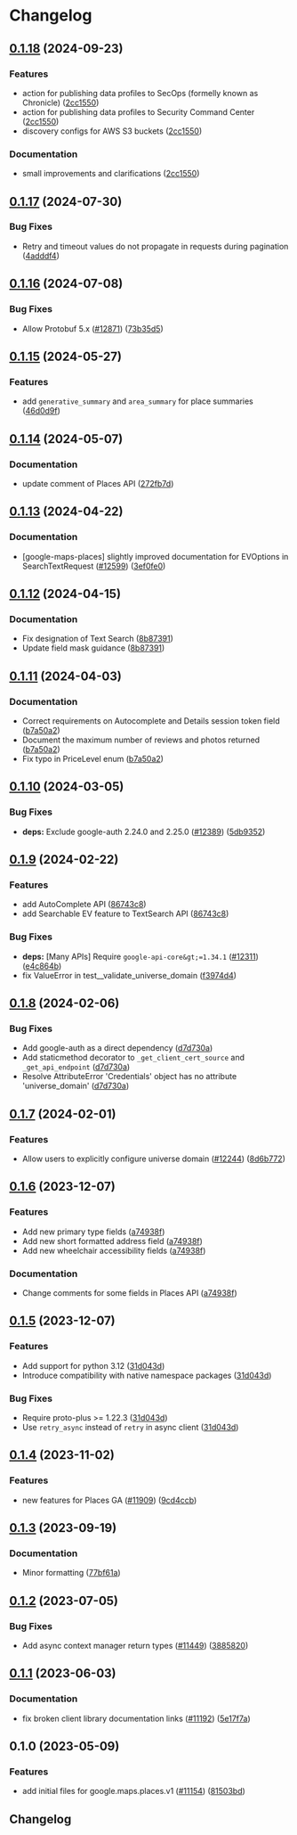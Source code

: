 # Changelog

## [0.1.18](https://github.com/googleapis/google-cloud-python/compare/google-maps-places-v0.1.17...google-maps-places-v0.1.18) (2024-09-23)


### Features

* action for publishing data profiles to SecOps (formelly known as Chronicle) ([2cc1550](https://github.com/googleapis/google-cloud-python/commit/2cc1550492a2b78ed7240aab84a8449de5e5afa2))
* action for publishing data profiles to Security Command Center ([2cc1550](https://github.com/googleapis/google-cloud-python/commit/2cc1550492a2b78ed7240aab84a8449de5e5afa2))
* discovery configs for AWS S3 buckets ([2cc1550](https://github.com/googleapis/google-cloud-python/commit/2cc1550492a2b78ed7240aab84a8449de5e5afa2))


### Documentation

* small improvements and clarifications ([2cc1550](https://github.com/googleapis/google-cloud-python/commit/2cc1550492a2b78ed7240aab84a8449de5e5afa2))

## [0.1.17](https://github.com/googleapis/google-cloud-python/compare/google-maps-places-v0.1.16...google-maps-places-v0.1.17) (2024-07-30)


### Bug Fixes

* Retry and timeout values do not propagate in requests during pagination ([4adddf4](https://github.com/googleapis/google-cloud-python/commit/4adddf4d90634e454ee006774bfc631fc12c1700))

## [0.1.16](https://github.com/googleapis/google-cloud-python/compare/google-maps-places-v0.1.15...google-maps-places-v0.1.16) (2024-07-08)


### Bug Fixes

* Allow Protobuf 5.x ([#12871](https://github.com/googleapis/google-cloud-python/issues/12871)) ([73b35d5](https://github.com/googleapis/google-cloud-python/commit/73b35d56f8626d99ce7c3902a8c223cc09b4ca74))

## [0.1.15](https://github.com/googleapis/google-cloud-python/compare/google-maps-places-v0.1.14...google-maps-places-v0.1.15) (2024-05-27)


### Features

* add `generative_summary` and `area_summary` for place summaries ([46d0d9f](https://github.com/googleapis/google-cloud-python/commit/46d0d9f863049c257b8bfa15cfce0ea0f3530c5a))

## [0.1.14](https://github.com/googleapis/google-cloud-python/compare/google-maps-places-v0.1.13...google-maps-places-v0.1.14) (2024-05-07)


### Documentation

* update comment of Places API ([272fb7d](https://github.com/googleapis/google-cloud-python/commit/272fb7d877a98c989c577bb7757bc25dc182340e))

## [0.1.13](https://github.com/googleapis/google-cloud-python/compare/google-maps-places-v0.1.12...google-maps-places-v0.1.13) (2024-04-22)


### Documentation

* [google-maps-places] slightly improved documentation for EVOptions in SearchTextRequest ([#12599](https://github.com/googleapis/google-cloud-python/issues/12599)) ([3ef0fe0](https://github.com/googleapis/google-cloud-python/commit/3ef0fe07dc2c1b719a8a1ae6302f35bc910e6097))

## [0.1.12](https://github.com/googleapis/google-cloud-python/compare/google-maps-places-v0.1.11...google-maps-places-v0.1.12) (2024-04-15)


### Documentation

* Fix designation of Text Search ([8b87391](https://github.com/googleapis/google-cloud-python/commit/8b87391ebcd2a5daac50195fcc31a10a007a1c5c))
* Update field mask guidance ([8b87391](https://github.com/googleapis/google-cloud-python/commit/8b87391ebcd2a5daac50195fcc31a10a007a1c5c))

## [0.1.11](https://github.com/googleapis/google-cloud-python/compare/google-maps-places-v0.1.10...google-maps-places-v0.1.11) (2024-04-03)


### Documentation

* Correct requirements on Autocomplete and Details session token field ([b7a50a2](https://github.com/googleapis/google-cloud-python/commit/b7a50a218314784a619986c910a50618b551fe14))
* Document the maximum number of reviews and photos returned ([b7a50a2](https://github.com/googleapis/google-cloud-python/commit/b7a50a218314784a619986c910a50618b551fe14))
* Fix typo in PriceLevel enum ([b7a50a2](https://github.com/googleapis/google-cloud-python/commit/b7a50a218314784a619986c910a50618b551fe14))

## [0.1.10](https://github.com/googleapis/google-cloud-python/compare/google-maps-places-v0.1.9...google-maps-places-v0.1.10) (2024-03-05)


### Bug Fixes

* **deps:** Exclude google-auth 2.24.0 and 2.25.0 ([#12389](https://github.com/googleapis/google-cloud-python/issues/12389)) ([5db9352](https://github.com/googleapis/google-cloud-python/commit/5db93528a1ad20825d4d12dcf5fdf9624879f2ce))

## [0.1.9](https://github.com/googleapis/google-cloud-python/compare/google-maps-places-v0.1.8...google-maps-places-v0.1.9) (2024-02-22)


### Features

* add AutoComplete API ([86743c8](https://github.com/googleapis/google-cloud-python/commit/86743c8a2c8e326e7f2b21d550faec822de9dd4e))
* add Searchable EV feature to TextSearch API ([86743c8](https://github.com/googleapis/google-cloud-python/commit/86743c8a2c8e326e7f2b21d550faec822de9dd4e))


### Bug Fixes

* **deps:** [Many APIs] Require `google-api-core&gt;=1.34.1` ([#12311](https://github.com/googleapis/google-cloud-python/issues/12311)) ([e4c864b](https://github.com/googleapis/google-cloud-python/commit/e4c864b3e67c7f7f33dfb0d2107fa138492ad338))
* fix ValueError in test__validate_universe_domain ([f3974d4](https://github.com/googleapis/google-cloud-python/commit/f3974d46a9ba9f549e31251ebc2daeb6b9b4745a))

## [0.1.8](https://github.com/googleapis/google-cloud-python/compare/google-maps-places-v0.1.7...google-maps-places-v0.1.8) (2024-02-06)


### Bug Fixes

* Add google-auth as a direct dependency ([d7d730a](https://github.com/googleapis/google-cloud-python/commit/d7d730acd3b1da86b996fa18c81272f1c9a00406))
* Add staticmethod decorator to `_get_client_cert_source` and `_get_api_endpoint` ([d7d730a](https://github.com/googleapis/google-cloud-python/commit/d7d730acd3b1da86b996fa18c81272f1c9a00406))
* Resolve AttributeError 'Credentials' object has no attribute 'universe_domain' ([d7d730a](https://github.com/googleapis/google-cloud-python/commit/d7d730acd3b1da86b996fa18c81272f1c9a00406))

## [0.1.7](https://github.com/googleapis/google-cloud-python/compare/google-maps-places-v0.1.6...google-maps-places-v0.1.7) (2024-02-01)


### Features

* Allow users to explicitly configure universe domain ([#12244](https://github.com/googleapis/google-cloud-python/issues/12244)) ([8d6b772](https://github.com/googleapis/google-cloud-python/commit/8d6b7729d93c1347529a3d34ed6266af55225578))

## [0.1.6](https://github.com/googleapis/google-cloud-python/compare/google-maps-places-v0.1.5...google-maps-places-v0.1.6) (2023-12-07)


### Features

* Add new primary type fields ([a74938f](https://github.com/googleapis/google-cloud-python/commit/a74938fa2ed19348d703d23ffb13545423e8b736))
* Add new short formatted address field ([a74938f](https://github.com/googleapis/google-cloud-python/commit/a74938fa2ed19348d703d23ffb13545423e8b736))
* Add new wheelchair accessibility fields ([a74938f](https://github.com/googleapis/google-cloud-python/commit/a74938fa2ed19348d703d23ffb13545423e8b736))


### Documentation

* Change comments for some fields in Places API ([a74938f](https://github.com/googleapis/google-cloud-python/commit/a74938fa2ed19348d703d23ffb13545423e8b736))

## [0.1.5](https://github.com/googleapis/google-cloud-python/compare/google-maps-places-v0.1.4...google-maps-places-v0.1.5) (2023-12-07)


### Features

* Add support for python 3.12 ([31d043d](https://github.com/googleapis/google-cloud-python/commit/31d043de5a0b8bd329e8d5a36e7811d5ea7bd7a1))
* Introduce compatibility with native namespace packages ([31d043d](https://github.com/googleapis/google-cloud-python/commit/31d043de5a0b8bd329e8d5a36e7811d5ea7bd7a1))


### Bug Fixes

* Require proto-plus &gt;= 1.22.3 ([31d043d](https://github.com/googleapis/google-cloud-python/commit/31d043de5a0b8bd329e8d5a36e7811d5ea7bd7a1))
* Use `retry_async` instead of `retry` in async client ([31d043d](https://github.com/googleapis/google-cloud-python/commit/31d043de5a0b8bd329e8d5a36e7811d5ea7bd7a1))

## [0.1.4](https://github.com/googleapis/google-cloud-python/compare/google-maps-places-v0.1.3...google-maps-places-v0.1.4) (2023-11-02)


### Features

* new features for Places GA ([#11909](https://github.com/googleapis/google-cloud-python/issues/11909)) ([9cd4ccb](https://github.com/googleapis/google-cloud-python/commit/9cd4ccbaebb43f27d406463e139c1a8bcfdf0577))

## [0.1.3](https://github.com/googleapis/google-cloud-python/compare/google-maps-places-v0.1.2...google-maps-places-v0.1.3) (2023-09-19)


### Documentation

* Minor formatting ([77bf61a](https://github.com/googleapis/google-cloud-python/commit/77bf61a36539bc2e6317dca1f954189d5241e4f1))

## [0.1.2](https://github.com/googleapis/google-cloud-python/compare/google-maps-places-v0.1.1...google-maps-places-v0.1.2) (2023-07-05)


### Bug Fixes

* Add async context manager return types ([#11449](https://github.com/googleapis/google-cloud-python/issues/11449)) ([3885820](https://github.com/googleapis/google-cloud-python/commit/388582082828e22a517c4f794901ee5dcbc31bd9))

## [0.1.1](https://github.com/googleapis/google-cloud-python/compare/google-maps-places-v0.1.0...google-maps-places-v0.1.1) (2023-06-03)


### Documentation

* fix broken client library documentation links ([#11192](https://github.com/googleapis/google-cloud-python/issues/11192)) ([5e17f7a](https://github.com/googleapis/google-cloud-python/commit/5e17f7a901bbbae8ff9a44ed62f1abd2386da2c8))

## 0.1.0 (2023-05-09)


### Features

* add initial files for google.maps.places.v1 ([#11154](https://github.com/googleapis/google-cloud-python/issues/11154)) ([81503bd](https://github.com/googleapis/google-cloud-python/commit/81503bda94fee7fe5c2fe27a13a478efb0591636))

## Changelog
